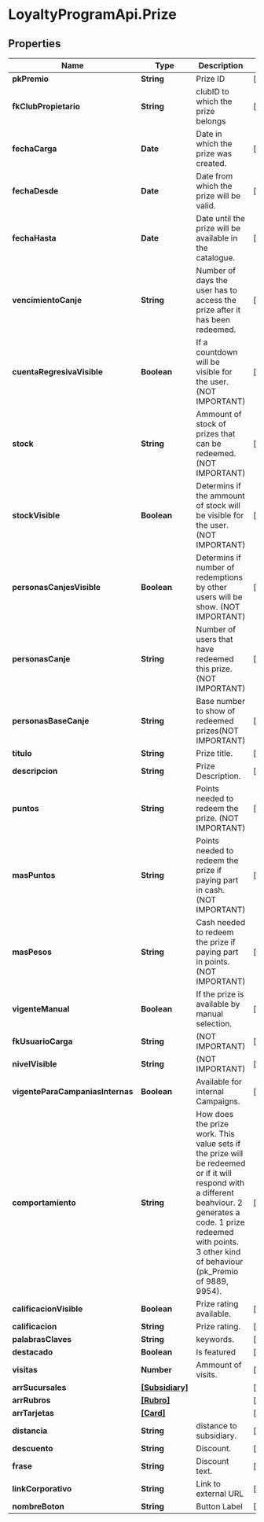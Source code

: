 # LoyaltyProgramApi.Prize

## Properties
Name | Type | Description | Notes
------------ | ------------- | ------------- | -------------
**pkPremio** | **String** | Prize ID | [optional] 
**fkClubPropietario** | **String** | clubID to which the prize belongs | [optional] 
**fechaCarga** | **Date** | Date in which the prize was created. | [optional] 
**fechaDesde** | **Date** | Date from which the prize will be valid. | [optional] 
**fechaHasta** | **Date** | Date until the prize will be available in the catalogue. | [optional] 
**vencimientoCanje** | **String** | Number of days the user has to access the prize after it has been redeemed. | [optional] 
**cuentaRegresivaVisible** | **Boolean** | If a countdown will be visible for the user. (NOT IMPORTANT) | [optional] 
**stock** | **String** | Ammount of stock of prizes that can be redeemed. (NOT IMPORTANT) | [optional] 
**stockVisible** | **Boolean** | Determins if the ammount of stock will be visible for the user. (NOT IMPORTANT) | [optional] 
**personasCanjesVisible** | **Boolean** | Determins if number of redemptions by other users will be show. (NOT IMPORTANT) | [optional] 
**personasCanje** | **String** | Number of users that have redeemed this prize. (NOT IMPORTANT) | [optional] 
**personasBaseCanje** | **String** | Base number to show of redeemed prizes(NOT IMPORTANT) | [optional] 
**titulo** | **String** | Prize title. | [optional] 
**descripcion** | **String** | Prize Description. | [optional] 
**puntos** | **String** | Points needed to redeem the prize. (NOT IMPORTANT) | [optional] 
**masPuntos** | **String** | Points needed to redeem the prize if paying part in cash. (NOT IMPORTANT) | [optional] 
**masPesos** | **String** | Cash needed to redeem the prize if paying part in points. (NOT IMPORTANT) | [optional] 
**vigenteManual** | **Boolean** | If the prize is available by manual selection. | [optional] 
**fkUsuarioCarga** | **String** | (NOT IMPORTANT) | [optional] 
**nivelVisible** | **String** | (NOT IMPORTANT) | [optional] 
**vigenteParaCampaniasInternas** | **Boolean** | Available for internal Campaigns. | [optional] 
**comportamiento** | **String** | How does the prize work. This value sets if the prize will be redeemed or if it will respond with a different beahviour. 2 generates a code. 1 prize redeemed with points. 3 other kind of behaviour (pk_Premio of 9889, 9954). | [optional] 
**calificacionVisible** | **Boolean** | Prize rating available. | [optional] 
**calificacion** | **String** | Prize rating. | [optional] 
**palabrasClaves** | **String** | keywords. | [optional] 
**destacado** | **Boolean** | Is featured | [optional] 
**visitas** | **Number** | Ammount of visits. | [optional] 
**arrSucursales** | [**[Subsidiary]**](Subsidiary.md) |  | [optional] 
**arrRubros** | [**[Rubro]**](Rubro.md) |  | [optional] 
**arrTarjetas** | [**[Card]**](Card.md) |  | [optional] 
**distancia** | **String** | distance to subsidiary. | [optional] 
**descuento** | **String** | Discount. | [optional] 
**frase** | **String** | Discount text. | [optional] 
**linkCorporativo** | **String** | Link to external URL | [optional] 
**nombreBoton** | **String** | Button Label | [optional] 



